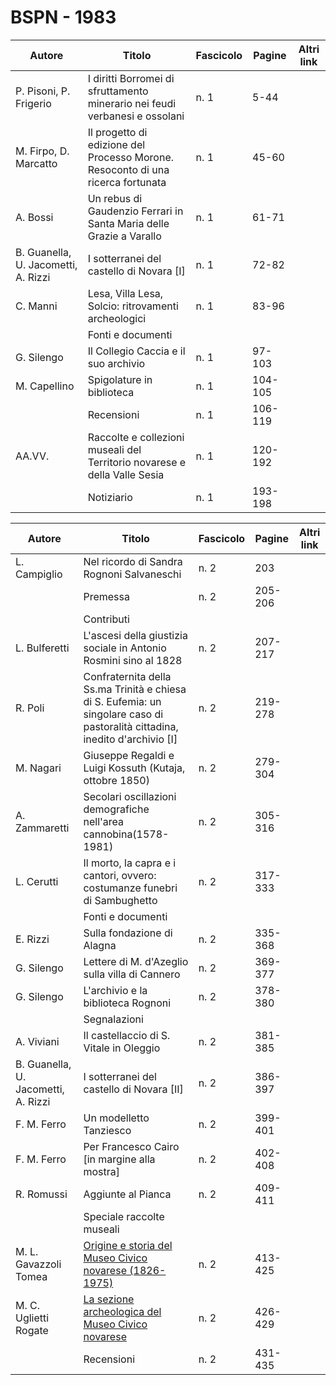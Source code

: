 # BSPN - 1983

| Autore                              | Titolo                                                                          | Fascicolo | Pagine  | Altri link |
|-------------------------------------|---------------------------------------------------------------------------------|-----------|---------|------------|
| P. Pisoni, P. Frigerio              | I diritti Borromei di sfruttamento minerario nei feudi verbanesi e ossolani     | n. 1      | 5-44    |            |
| M. Firpo, D. Marcatto               | Il progetto di edizione del Processo Morone. Resoconto di una ricerca fortunata | n. 1      | 45-60   |            |
| A. Bossi                            | Un rebus di Gaudenzio Ferrari in Santa Maria delle Grazie a Varallo             | n. 1      | 61-71   |            |
| B. Guanella, U. Jacometti, A. Rizzi | I sotterranei del castello di Novara [I]                                        | n. 1      | 72-82   |            |
| C. Manni                            | Lesa, Villa Lesa, Solcio: ritrovamenti archeologici                             | n. 1      | 83-96   |            |
|                                     | Fonti e documenti                                                               |           |         |            |
| G. Silengo                          | Il Collegio Caccia e il suo archivio                                            | n. 1      | 97-103  |            |
| M. Capellino                        | Spigolature in biblioteca                                                       | n. 1      | 104-105 |            |
|                                     | Recensioni                                                                      | n. 1      | 106-119 |            |
| AA.VV.                              | Raccolte e collezioni museali del Territorio novarese e della Valle Sesia       | n. 1      | 120-192 |            |
|                                     | Notiziario                                                                      | n. 1      | 193-198 |            |

| Autore                              | Titolo                                                                                                                       | Fascicolo | Pagine  | Altri link |
|-------------------------------------|------------------------------------------------------------------------------------------------------------------------------|-----------|---------|------------|
| L. Campiglio                        | Nel ricordo di Sandra Rognoni Salvaneschi                                                                                    | n. 2      | 203     |            |
|                                     | Premessa                                                                                                                     | n. 2      | 205-206 |            |
|                                     | Contributi                                                                                                                   |           |         |
| L. Bulferetti                       | L'ascesi della giustizia sociale in Antonio Rosmini sino al 1828                                                             | n. 2      | 207-217 |            |
| R. Poli                             | Confraternita della Ss.ma Trinità e chiesa di S. Eufemia: un singolare caso di pastoralità cittadina, inedito d'archivio [I] | n. 2      | 219-278 |            |
| M. Nagari                           | Giuseppe Regaldi e Luigi Kossuth (Kutaja, ottobre 1850)                                                                      | n. 2      | 279-304 |            |
| A. Zammaretti                       | Secolari oscillazioni demografiche nell'area cannobina(1578-1981)                                                            | n. 2      | 305-316 |            |
| L. Cerutti                          | Il morto, la capra e i cantori, ovvero: costumanze funebri di Sambughetto                                                    | n. 2      | 317-333 |            |
|                                     | Fonti e documenti                                                                                                            |           |         |            |
| E. Rizzi                            | Sulla fondazione di Alagna                                                                                                   | n. 2      | 335-368 |            |
| G. Silengo                          | Lettere di M. d'Azeglio sulla villa di Cannero                                                                               | n. 2      | 369-377 |            |
| G. Silengo                          | L'archivio e la biblioteca Rognoni                                                                                           | n. 2      | 378-380 |            |
|                                     | Segnalazioni                                                                                                                 |           |         |            |
| A. Viviani                          | Il castellaccio di S. Vitale in Oleggio                                                                                      | n. 2      | 381-385 |            |
| B. Guanella, U. Jacometti, A. Rizzi | I sotterranei del castello di Novara [II]                                                                                    | n. 2      | 386-397 |            |
| F. M. Ferro                         | Un modelletto Tanziesco                                                                                                      | n. 2      | 399-401 |            |
| F. M. Ferro                         | Per Francesco Cairo [in margine alla mostra]                                                                                 | n. 2      | 402-408 |            |
| R. Romussi                          | Aggiunte al Pianca                                                                                                           | n. 2      | 409-411 |            |
|                                     | Speciale raccolte museali                                                                                                    |           |         |            |
| M. L. Gavazzoli Tomea               | [Origine e storia del Museo Civico novarese (1826-1975)](http://www.ssno.it/BSPNo/1983_Tomea_Museo.pdf)                      | n. 2      | 413-425 |            |
| M. C. Uglietti Rogate               | [La sezione archeologica del Museo Civico novarese](http://www.ssno.it/BSPNo/1983_Tomea_Museo.pdf#page=8)                    | n. 2      | 426-429 |            |
|                                     | Recensioni                                                                                                                   | n. 2      | 431-435 |            |
